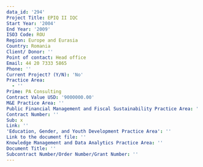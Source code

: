 ```yaml
---
data_id: '294'
Project Title: EPIQ II IQC
Start Year: '2004'
End Year: '2009'
ISO3 Code: ROU
Region: Europe and Eurasia
Country: Romania
Client/ Donor: ''
Point of contact: Head office
Email: 44 20 7333 5865
Phone: ''
Current Project? (Y/N): 'No'
Practice Area:
  - ''
Prime: PA Consulting
Contract Value USD: '9000000.00'
M&E Practice Area: ''
Public Financial Management and Fiscal Sustainability Practice Area: ''
Contract Number: ''
Sub: x
Link: ''
'Education, Gender, and Youth Development Practice Area': ''
Link to the document file: ''
Knowledge Management and Data Analytics Practice Area: ''
Document Title: ''
Subcontract Number/Order Number/Grant Number: ''
---
```

